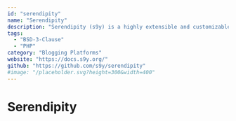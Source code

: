 ```yaml
---
id: "serendipity"
name: "Serendipity"
description: "Serendipity (s9y) is a highly extensible and customizable PHP blog engine using Smarty templating."
tags:
  - "BSD-3-Clause"
  - "PHP"
category: "Blogging Platforms"
website: "https://docs.s9y.org/"
github: "https://github.com/s9y/serendipity"
#image: "/placeholder.svg?height=300&width=400"
---
```


# Serendipity
